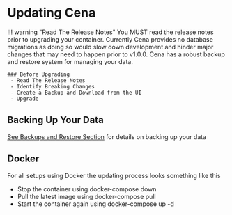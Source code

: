# Updating Cena

!!! warning "Read The Release Notes"
    You MUST read the release notes prior to upgrading your container. Currently Cena provides no database migrations as doing so would slow down development and hinder major changes that may need to happen prior to v1.0.0. Cena has a robust backup and restore system for managing your data.

    ### Before Upgrading
     - Read The Release Notes
     - Identify Breaking Changes
     - Create a Backup and Download from the UI
     - Upgrade

## Backing Up Your Data

[See Backups and Restore Section](../admin/backups-and-exports.md) for details on backing up your data

## Docker
For all setups using Docker the updating process looks something like this

- Stop the container using docker-compose down
- Pull the latest image using docker-compose pull
- Start the container again using docker-compose up -d
